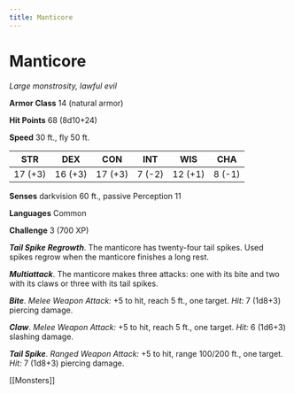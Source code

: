 ---title: Manticore---
# Manticore

*Large monstrosity, lawful evil*

**Armor Class** 14 (natural armor)

**Hit Points** 68 (8d10+24)

**Speed** 30 ft., fly 50 ft.

| STR     | DEX     | CON     | INT    | WIS     | CHA    |
|---------|---------|---------|--------|---------|--------|
| 17 (+3) | 16 (+3) | 17 (+3) | 7 (-2) | 12 (+1) | 8 (-1) |

**Senses** darkvision 60 ft., passive Perception 11

**Languages** Common

**Challenge** 3 (700 XP)

***Tail Spike Regrowth***. The manticore has twenty-four tail spikes. Used spikes regrow when the manticore finishes a long rest.


***Multiattack***. The manticore makes three attacks: one with its bite and two with its claws or three with its tail spikes.

***Bite***. *Melee Weapon Attack:* +5 to hit, reach 5 ft., one target. *Hit:* 7 (1d8+3) piercing damage.

***Claw***. *Melee Weapon Attack:* +5 to hit, reach 5 ft., one target. *Hit:* 6 (1d6+3) slashing damage.

***Tail Spike***. *Ranged Weapon Attack:* +5 to hit, range 100/200 ft., one target. *Hit:* 7 (1d8+3) piercing damage.


[[Monsters]]
